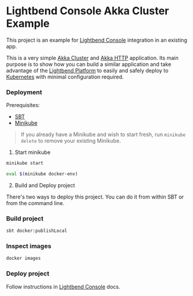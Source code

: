 # Lightbend Console Akka Cluster Example

This project is an example for [Lightbend Console](https://developer.lightbend.com/docs/console/current/index.html) integration in an existing app.

This is a very simple [Akka Cluster](https://doc.akka.io/docs/akka/snapshot/cluster-usage.html) and 
[Akka HTTP](https://doc.akka.io/docs/akka-http/current/scala/http/) application. Its main purpose is to show how you 
can build a similar application and take advantage of the [Lightbend Platform](https://developer.lightbend.com/docs/lightbend-platform/introduction/)
to easily and safely deploy to [Kubernetes](https://kubernetes.io/) with minimal configuration required.

### Deployment

Prerequisites:

* [SBT](https://www.scala-sbt.org/release/docs/Setup.html)
* [Minikube](https://github.com/kubernetes/minikube#installation)

> If you already have a Minikube and wish to start fresh, run `minikube delete` to remove your existing Minikube.

1) Start minikube

```bash
minikube start

eval $(minikube docker-env)
```

2) Build and Deploy project

There's two ways to deploy this project. You can do it from within SBT or from the command line.

### Build project

```bash
sbt docker:publishLocal
```

### Inspect images

```bash
docker images
```

### Deploy project

Follow instructions in [Lightbend Console](https://developer.lightbend.com/docs/console/current/tutorial/index.html) docs.
